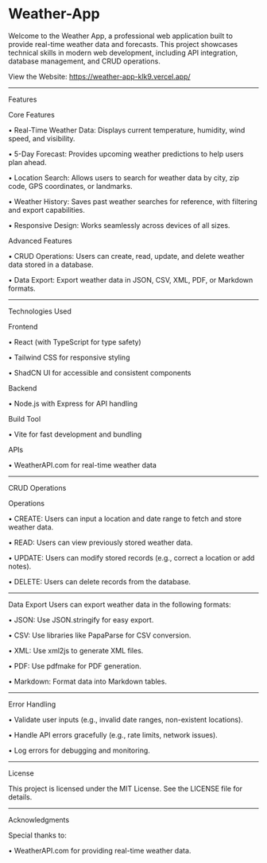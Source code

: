 
# Weather-App

Welcome to the Weather App, a professional web application built to provide real-time weather data and forecasts. This project showcases technical skills in modern web development, including API integration, database management, and CRUD operations.

View the Website: https://weather-app-klk9.vercel.app/
________________________________________
Features

Core Features

•	Real-Time Weather Data: Displays current temperature, humidity, wind speed, and visibility.

•	5-Day Forecast: Provides upcoming weather predictions to help users plan ahead.

•	Location Search: Allows users to search for weather data by city, zip code, GPS coordinates, or landmarks.

•	Weather History: Saves past weather searches for reference, with filtering and export capabilities.

•	Responsive Design: Works seamlessly across devices of all sizes.

Advanced Features

•	CRUD Operations: Users can create, read, update, and delete weather data stored in a database.

•	Data Export: Export weather data in JSON, CSV, XML, PDF, or Markdown formats.
________________________________________
Technologies Used

Frontend

•	React (with TypeScript for type safety)

•	Tailwind CSS for responsive styling

•	ShadCN UI for accessible and consistent components

Backend

•	Node.js with Express for API handling

Build Tool

•	Vite for fast development and bundling

APIs

•	WeatherAPI.com for real-time weather data
________________________________________
CRUD Operations

Operations

•	CREATE: Users can input a location and date range to fetch and store weather data.

•	READ: Users can view previously stored weather data.

•	UPDATE: Users can modify stored records (e.g., correct a location or add notes).

•	DELETE: Users can delete records from the database.
________________________________________
Data Export 
Users can export weather data in the following formats:

•	JSON: Use JSON.stringify for easy export.

•	CSV: Use libraries like PapaParse for CSV conversion.

•	XML: Use xml2js to generate XML files.

•	PDF: Use pdfmake for PDF generation.

•	Markdown: Format data into Markdown tables.
________________________________________
Error Handling

•	Validate user inputs (e.g., invalid date ranges, non-existent locations).

•	Handle API errors gracefully (e.g., rate limits, network issues).

•	Log errors for debugging and monitoring.

________________________________________
License

This project is licensed under the MIT License. See the LICENSE file for details.
________________________________________
Acknowledgments

Special thanks to:

•	WeatherAPI.com for providing real-time weather data.
